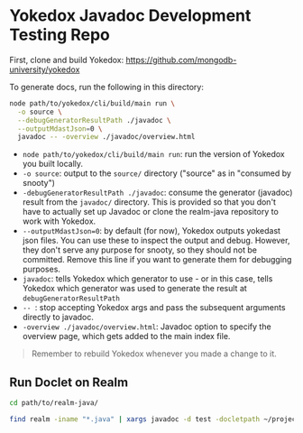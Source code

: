 # Yokedox Javadoc Development Testing Repo

First, clone and build Yokedox: https://github.com/mongodb-university/yokedox

To generate docs, run the following in this directory:

```sh
node path/to/yokedox/cli/build/main run \
  -o source \
  --debugGeneratorResultPath ./javadoc \
  --outputMdastJson=0 \
  javadoc -- -overview ./javadoc/overview.html
```

- `node path/to/yokedox/cli/build/main run`: run the version of Yokedox you built locally.
- `-o source`: output to the `source/` directory ("source" as in "consumed by snooty")
- `-debugGeneratorResultPath ./javadoc`: consume the generator (javadoc) result from the `javadoc/` directory. This is provided so that you don't have to actually set up Javadoc or clone the realm-java repository to work with Yokedox.
- `--outputMdastJson=0`: by default (for now), Yokedox outputs yokedast json files. You can use these to inspect the output and debug. However, they don't serve any purpose for snooty, so they should not be committed. Remove this line if you want to generate them for debugging purposes.
- `javadoc`: tells Yokedox which generator to use - or in this case, tells Yokedox which generator was used to generate the result at `debugGeneratorResultPath`
- `-- `: stop accepting Yokedox args and pass the subsequent arguments directly to javadoc.
- `-overview ./javadoc/overview.html`: Javadoc option to specify the overview page, which gets added to the main index file.

>Remember to rebuild Yokedox whenever you made a change to it.

## Run Doclet on Realm

```sh
cd path/to/realm-java/

find realm -iname "*.java" | xargs javadoc -d test -docletpath ~/projects/yokedox/plugins/JsonDocletJava8/build/libs/JsonDocletJava8-all.jar -sourcepath android.sourceSets.objectServer.java.srcDirs -classpath ~/Library/Android/sdk/platforms/android-29/android.jar:~/Library/Android/sdk/build-tools/30.0.3/core-lambda-stubs.jar -doclet com.yokedox.JsonDoclet8 -quiet -source 8 io.realm
```
